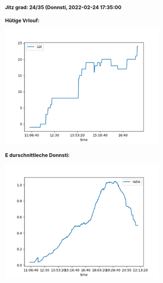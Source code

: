 ### Jitz grad: 24/35 (Donnsti, 2022-02-24 17:35:00

### Hütige Vrlouf:
![Graph](Today.png)

### E durschnittleche Donnsti:
![Graph](Donnsti.png)